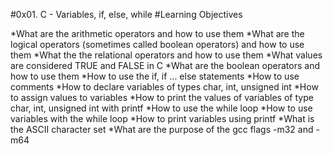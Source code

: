 #0x01. C - Variables, if, else, while
#Learning Objectives


*What are the arithmetic operators and how to use them
*What are the logical operators (sometimes called boolean operators) and how to use them
*What the the relational operators and how to use them
*What values are considered TRUE and FALSE in C
*What are the boolean operators and how to use them
*How to use the if, if ... else statements
*How to use comments
*How to declare variables of types char, int, unsigned int
*How to assign values to variables
*How to print the values of variables of type char, int, unsigned int with printf
*How to use the while loop
*How to use variables with the while loop
*How to print variables using printf
*What is the ASCII character set
*What are the purpose of the gcc flags -m32 and -m64
